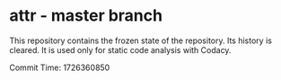 # attr - master branch

This repository contains the frozen state of the repository.
Its history is cleared. It is used only for static code
analysis with Codacy.

Commit Time: 1726360850